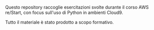 Questo repository raccoglie esercitazioni svolte durante il corso AWS re/Start, con focus sull'uso di Python in ambienti Cloud9.

Tutto il materiale è stato prodotto a scopo formativo.
